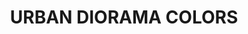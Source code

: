 ---
title: "URBAN DIORAMA COLORS"
price: "TBA"
desc: "Opis nije dostupan"
img_path: "/assets/img/A.MIG-7177.jpg"
brand: AMMO
available: true
cat: "acrylics"
subcat: "ACRYLIC PAINT SETS"
subsubcat: "SS"
---